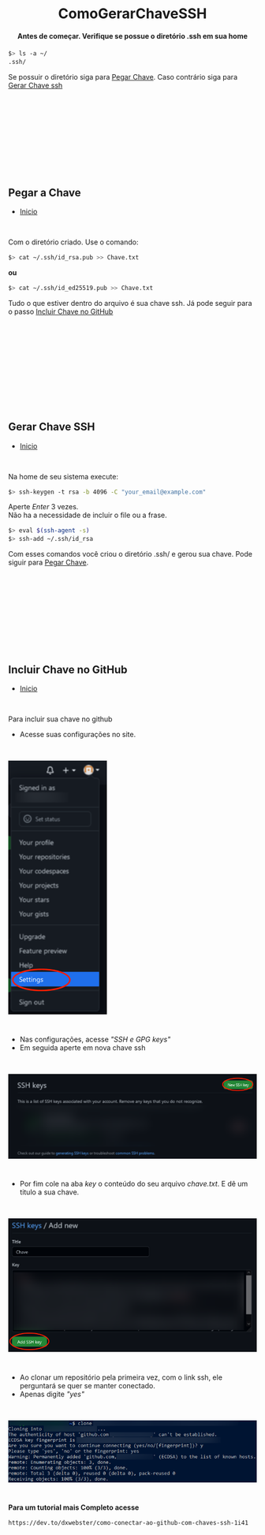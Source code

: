<div align="center"><h1> ComoGerarChaveSSH </h1></div>

<div align="center"><h4>Antes de começar. Verifique se possue o diretório .ssh em sua home</h4></div>

```bash
$> ls -a ~/
.ssh/
```
Se possuir o diretório siga para [Pegar Chave](#pegar-a-chave). Caso contrário siga para [Gerar Chave ssh](#gerar-chave-ssh)

</br>
</br>
</br>
</br>
</br>
</br>
</br>
</br>
</br>

## Pegar a Chave
- [Inicio](#-comogerarchavessh-)
</br>

Com o diretório criado. Use o comando:
```bash
$> cat ~/.ssh/id_rsa.pub >> Chave.txt
```
**ou**
```bash
$> cat ~/.ssh/id_ed25519.pub >> Chave.txt
```
Tudo o que estiver dentro do arquivo é sua chave ssh.
Já pode seguir para o passo [Incluir Chave no GitHub](#incluir-chave-no-github)

</br>
</br>
</br>
</br>
</br>
</br>
</br>
</br>
</br>
</br>

## Gerar Chave SSH
- [Inicio](#-comogerarchavessh-)
</br>

Na home de seu sistema execute:

```bash
$> ssh-keygen -t rsa -b 4096 -C "your_email@example.com"
```
Aperte *Enter* 3 vezes.
</br>
Não ha a necessidade de incluir o file ou a frase.
```bash
$> eval $(ssh-agent -s)
$> ssh-add ~/.ssh/id_rsa
```
Com esses comandos você criou o diretório .ssh/ e gerou sua chave. Pode siguir para [Pegar Chave](#pegar-a-chave).

</br>
</br>
</br>
</br>
</br>
</br>
</br>
</br>
</br>

## Incluir Chave no GitHub
- [Inicio](#-comogerarchavessh-)
</br>

Para incluir sua chave no github
</br>
- Acesse suas configurações no site.
</br>

![ssh_1](imgs/ssh_1.png)
#
- Nas configurações, acesse *"SSH e GPG keys"*
- Em seguida aperte em nova chave ssh
</br>

![ssh_1](imgs/ssh_2.png)
#
- Por fim cole na aba *key* o conteúdo do seu arquivo *chave.txt*. E dê um titulo a sua chave.
</br>

![ssh_1](imgs/ssh_3.png)
#
- Ao clonar um repositório pela primeira vez, com o link ssh, ele perguntará se quer se manter conectado.
- Apenas digite *"yes"*
</br>

![ssh_1](imgs/ssh_4.png)



#
**Para um tutorial mais Completo acesse**
```zsh
https://dev.to/dxwebster/como-conectar-ao-github-com-chaves-ssh-1i41
```

